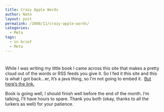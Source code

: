 ```yaml
---
title: Crazy Apple Words
author: Nate
layout: post
permalink: /2008/11/crazy-apple-words/
categories:
  - Meta
tags:
  - in brief
  - Meta
---
```

# 

While I was writing my little book I came across this site that makes a pretty cloud out of the words or RSS feeds you give it. So I fed it this site and this is what I got back…er, It’s a java thing, so I’m not going to embed it.  [But here’s the link. ][1]

 [1]: http://www.wordle.net/gallery/wrdl/334259/Crazy_Apple_Words

Book is going well, I should finish well before the end of the month. I’m talking, I’ll have hours to spare. Thank you both (okay, thanks to all the lurkers as well) for your patience.